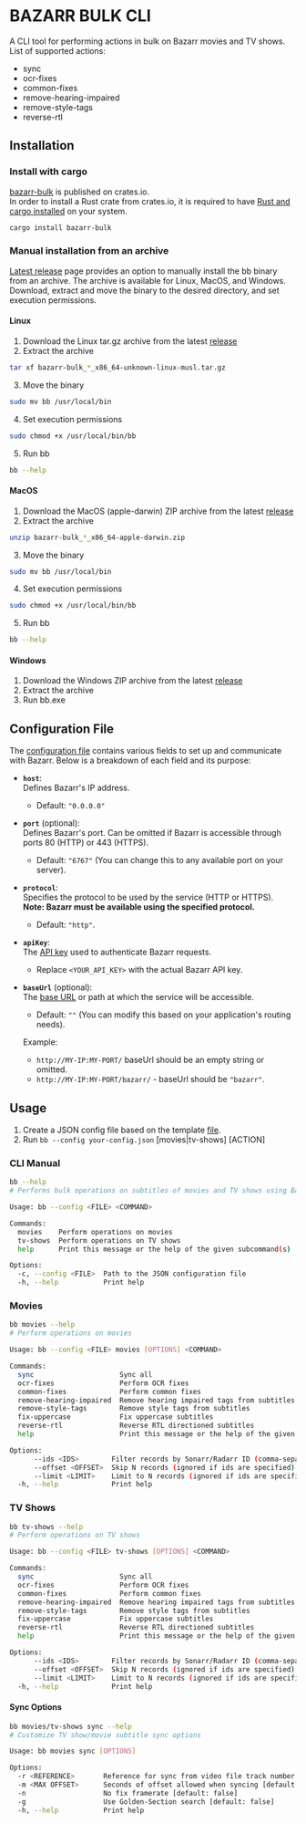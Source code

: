 # BAZARR BULK CLI

A CLI tool for performing actions in bulk on Bazarr movies and TV shows.  
List of supported actions:

- sync
- ocr-fixes
- common-fixes
- remove-hearing-impaired
- remove-style-tags
- reverse-rtl

## Installation

### Install with cargo

[bazarr-bulk](https://crates.io/crates/bazarr-bulk) is published on crates.io.  
In order to install a Rust crate from crates.io, it is required to have [Rust and cargo installed](https://doc.rust-lang.org/cargo/getting-started/installation.html) on your system.

```sh
cargo install bazarr-bulk
```

### Manual installation from an archive

[Latest release](https://github.com/mateoradman/bazarr-bulk/releases/latest) page provides an option to manually install the bb binary from an archive. The archive is available for Linux, MacOS, and Windows.  
Download, extract and move the binary to the desired directory, and set execution permissions.

#### Linux

1. Download the Linux tar.gz archive from the latest [release](https://github.com/mateoradman/bazarr-bulk/releases/latest)
2. Extract the archive

```sh
tar xf bazarr-bulk_*_x86_64-unknown-linux-musl.tar.gz
```

3. Move the binary

```sh
sudo mv bb /usr/local/bin
```

4. Set execution permissions

```sh
sudo chmod +x /usr/local/bin/bb
```

5. Run bb

```sh
bb --help
```

#### MacOS

1. Download the MacOS (apple-darwin) ZIP archive from the latest [release](https://github.com/mateoradman/bazarr-bulk/releases/latest)
2. Extract the archive

```sh
unzip bazarr-bulk_*_x86_64-apple-darwin.zip
```

3. Move the binary

```sh
sudo mv bb /usr/local/bin
```

4. Set execution permissions

```sh
sudo chmod +x /usr/local/bin/bb
```

5. Run bb

```sh
bb --help
```

#### Windows

1. Download the Windows ZIP archive from the latest [release](https://github.com/mateoradman/bazarr-bulk/releases/latest)
2. Extract the archive
3. Run bb.exe

## Configuration File

The [configuration file](./examples/config.json) contains various fields to set up and communicate with Bazarr. Below is a breakdown of each field and its purpose:

- **`host`**:  
  Defines Bazarr's IP address.

  - Default: `"0.0.0.0"`

- **`port`** (optional):  
  Defines Bazarr's port. Can be omitted if Bazarr is accessible through ports 80 (HTTP) or 443 (HTTPS).

  - Default: `"6767"` (You can change this to any available port on your server).

- **`protocol`**:  
  Specifies the protocol to be used by the service (HTTP or HTTPS). **Note: Bazarr must be available using the specified protocol.**

  - Default: `"http"`.

- **`apiKey`**:  
  The [API key](https://wiki.bazarr.media/Additional-Configuration/Webhooks/#where-can-i-find-the-bazarr-api-key) used to authenticate Bazarr requests.

  - Replace `<YOUR_API_KEY>` with the actual Bazarr API key.

- **`baseUrl`** (optional):  
  The [base URL](https://wiki.bazarr.media/Additional-Configuration/Settings/#url-base) or path at which the service will be accessible.

  - Default: `""` (You can modify this based on your application's routing needs).

  Example:
  - `http://MY-IP:MY-PORT/` baseUrl should be an empty string or omitted.
  - `http://MY-IP:MY-PORT/bazarr/` - baseUrl should be `"bazarr"`.

## Usage

1. Create a JSON config file based on the template [file](./examples/config.json).
2. Run `bb --config your-config.json` [movies|tv-shows] [ACTION]

### CLI Manual

```bash
bb --help
# Performs bulk operations on subtitles of movies and TV shows using Bazarr's API

Usage: bb --config <FILE> <COMMAND>

Commands:
  movies    Perform operations on movies
  tv-shows  Perform operations on TV shows
  help      Print this message or the help of the given subcommand(s)

Options:
  -c, --config <FILE>  Path to the JSON configuration file
  -h, --help           Print help
```

### Movies

```bash
bb movies --help
# Perform operations on movies

Usage: bb --config <FILE> movies [OPTIONS] <COMMAND>

Commands:
  sync                     Sync all
  ocr-fixes                Perform OCR fixes
  common-fixes             Perform common fixes
  remove-hearing-impaired  Remove hearing impaired tags from subtitles
  remove-style-tags        Remove style tags from subtitles
  fix-uppercase            Fix uppercase subtitles
  reverse-rtl              Reverse RTL directioned subtitles
  help                     Print this message or the help of the given subcommand(s)

Options:
      --ids <IDS>        Filter records by Sonarr/Radarr ID (comma-separated)
      --offset <OFFSET>  Skip N records (ignored if ids are specified) [default: skip none] [default: 0]
      --limit <LIMIT>    Limit to N records (ignored if ids are specified) [default: unlimited]
  -h, --help             Print help
```

### TV Shows

```bash
bb tv-shows --help
# Perform operations on TV shows

Usage: bb --config <FILE> tv-shows [OPTIONS] <COMMAND>

Commands:
  sync                     Sync all
  ocr-fixes                Perform OCR fixes
  common-fixes             Perform common fixes
  remove-hearing-impaired  Remove hearing impaired tags from subtitles
  remove-style-tags        Remove style tags from subtitles
  fix-uppercase            Fix uppercase subtitles
  reverse-rtl              Reverse RTL directioned subtitles
  help                     Print this message or the help of the given subcommand(s)

Options:
      --ids <IDS>        Filter records by Sonarr/Radarr ID (comma-separated)
      --offset <OFFSET>  Skip N records (ignored if ids are specified) [default: skip none] [default: 0]
      --limit <LIMIT>    Limit to N records (ignored if ids are specified) [default: unlimited]
  -h, --help             Print help
```

#### Sync Options

```bash
bb movies/tv-shows sync --help
# Customize TV show/movie subtitle sync options

Usage: bb movies sync [OPTIONS]

Options:
  -r <REFERENCE>       Reference for sync from video file track number (a:0), subtitle (s:0), or some subtitles file path
  -m <MAX OFFSET>      Seconds of offset allowed when syncing [default: null]
  -n                   No fix framerate [default: false]
  -g                   Use Golden-Section search [default: false]
  -h, --help           Print help
```
